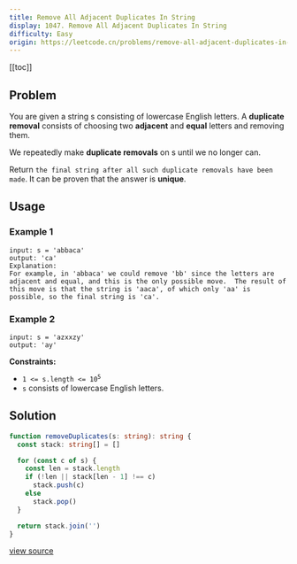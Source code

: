 ```yaml
---
title: Remove All Adjacent Duplicates In String
display: 1047. Remove All Adjacent Duplicates In String
difficulty: Easy
origin: https://leetcode.cn/problems/remove-all-adjacent-duplicates-in-string
---
```


[[toc]]

## Problem

You are given a string s consisting of lowercase English letters. A **duplicate removal** consists of choosing two **adjacent** and **equal** letters and removing them.

We repeatedly make **duplicate removals** on s until we no longer can.

Return `the final string after all such duplicate removals have been made`. It can be proven that the answer is **unique**.

## Usage

### Example 1

```
input: s = 'abbaca'
output: 'ca'
Explanation:
For example, in 'abbaca' we could remove 'bb' since the letters are adjacent and equal, and this is the only possible move.  The result of this move is that the string is 'aaca', of which only 'aa' is possible, so the final string is 'ca'.
```

### Example 2

```
input: s = 'azxxzy'
output: 'ay'
```


**Constraints:**

- <code>1 &lt;= s.length &lt;= 10<sup>5</sup></code>
- <code>s</code> consists of lowercase English letters.


## Solution

```ts
function removeDuplicates(s: string): string {
  const stack: string[] = []

  for (const c of s) {
    const len = stack.length
    if (!len || stack[len - 1] !== c)
      stack.push(c)
    else
      stack.pop()
  }

  return stack.join('')
}
```

[view source](https://leetcode.cn/problems/remove-all-adjacent-duplicates-in-string)
